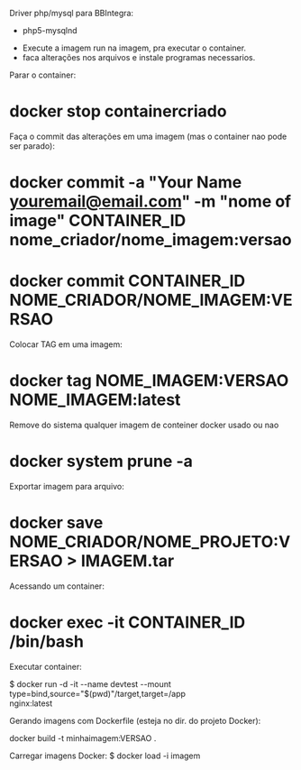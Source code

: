 Driver php/mysql para BBIntegra:
- php5-mysqlnd

+ Execute a imagem run na imagem, pra executar o container.
+ faca alterações nos arquivos e instale programas necessarios.

Parar o container:

# docker stop containercriado


Faça o commit das alterações em uma imagem (mas o container nao pode ser parado):

# docker commit -a "Your Name <youremail@email.com>" -m "nome of image" CONTAINER_ID nome_criador/nome_imagem:versao

# docker commit CONTAINER_ID NOME_CRIADOR/NOME_IMAGEM:VERSAO


Colocar TAG em uma imagem:
# docker tag NOME_IMAGEM:VERSAO NOME_IMAGEM:latest


Remove do sistema qualquer imagem de conteiner docker usado ou nao

# docker system prune -a


Exportar imagem para arquivo:

# docker save NOME_CRIADOR/NOME_PROJETO:VERSAO > IMAGEM.tar


Acessando um container:
# docker exec -it CONTAINER_ID /bin/bash


Executar container:

$ docker run -d -it --name devtest --mount type=bind,source="$(pwd)"/target,target=/app \
  nginx:latest


Gerando imagens com Dockerfile (esteja no dir. do projeto Docker):

docker build -t minhaimagem:VERSAO .


Carregar imagens Docker:
$ docker load -i imagem
